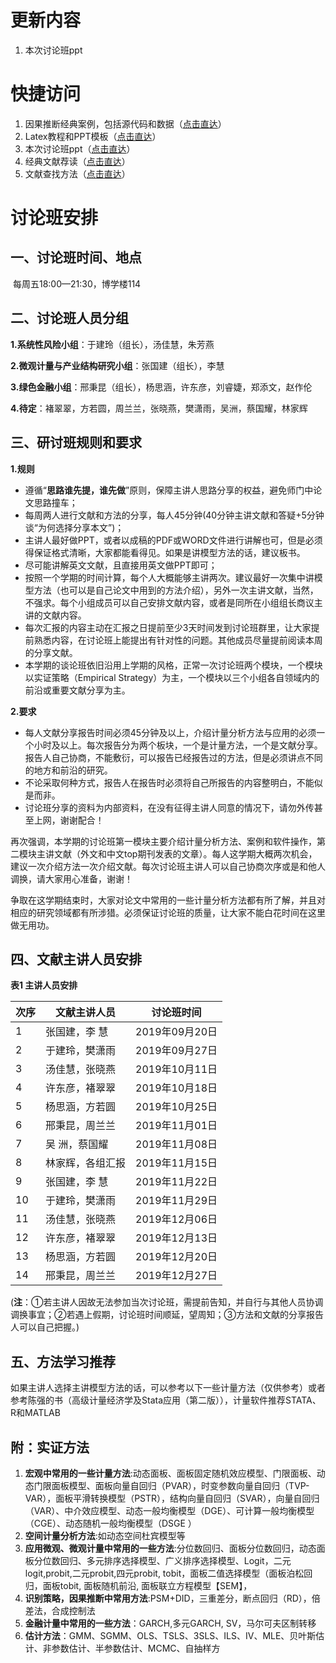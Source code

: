# 更新内容

1. 本次讨论班ppt

# 快捷访问

1. 因果推断经典案例，包括源代码和数据（[点击直达](https://github.com/xudonyan/Seminar/tree/2019-%E7%A7%8B%E5%AD%A3/%E5%9B%A0%E6%9E%9C%E6%8E%A8%E6%96%AD%E7%BB%8F%E5%85%B8%E6%A1%88%E4%BE%8B)）
2. Latex教程和PPT模板（[点击直达](https://github.com/xudonyan/Seminar/tree/2019-%E7%A7%8B%E5%AD%A3/Latex)）
3. 本次讨论班ppt（[点击直达](https://github.com/xudonyan/Seminar/tree/2019-%E7%A7%8B%E5%AD%A3/%E7%A0%94%E8%AE%A8%E7%8F%AD%E8%AE%B0%E5%BD%95)）
4. 经典文献荐读（[点击直达](https://github.com/xudonyan/Seminar/tree/2019-%E7%A7%8B%E5%AD%A3/%E7%BB%8F%E5%85%B8%E6%96%87%E7%8C%AE%E8%8D%90%E8%AF%BB)）
5. 文献查找方法（[点击直达](https://github.com/xudonyan/Seminar/tree/2019-%E7%A7%8B%E5%AD%A3/%E6%9F%A5%E6%89%BE%E6%96%87%E7%8C%AE%E6%8A%80%E5%B7%A7)）

# 讨论班安排

## **一、讨论班时间、地点**

​    每周五18:00—21:30，博学楼114

## **二、讨论班人员分组**

**1.系统性风险小组**：于建玲（组长），汤佳慧，朱芳燕

**2.微观计量与产业结构研究小组**：张国建（组长），李慧

**3.绿色金融小组**：邢秉昆（组长），杨思涵，许东彦，刘睿婕，郑添文，赵作伦

**4.待定**：褚翠翠，方若圆，周兰兰，张晓燕，樊潇雨，吴洲，蔡国耀，林家辉

## **三、研讨班规则和要求**

**1.规则**

- 遵循“**思路谁先提，谁先做**”原则，保障主讲人思路分享的权益，避免师门中论文思路撞车；
- 每周两人进行文献和方法的分享，每人45分钟(40分钟主讲文献和答疑+5分钟谈“为何选择分享本文”)；
- 主讲人最好做PPT，或者以成稿的PDF或WORD文件进行讲解也可，但是必须得保证格式清晰，大家都能看得见。如果是讲模型方法的话，建议板书。
- 尽可能讲解英文文献，且直接用英文做PPT即可；
- 按照一个学期的时间计算，每个人大概能够主讲两次。建议最好一次集中讲模型方法（也可以是自己论文中用到的方法介绍），另外一次主讲文献，当然，不强求。每个小组成员可以自己安排文献内容，或者是同所在小组组长商议主讲的文献内容。
- 每次汇报的内容主动在汇报之日提前至少3天时间发到讨论班群里，让大家提前熟悉内容，在讨论班上能提出有针对性的问题。其他成员尽量提前阅读本周的分享文献。
- 本学期的谈论班依旧沿用上学期的风格，正常一次讨论班两个模块，一个模块以实证策略（Empirical Strategy）为主，一个模块以三个小组各自领域内的前沿或重要文献分享为主。

**2.要求**

- 每人文献分享报告时间必须45分钟及以上，介绍计量分析方法与应用的必须一个小时及以上。每次报告分为两个板块，一个是计量方法，一个是文献分享。报告人自己协商，不能敷衍，可以报告已经报告过的方法，但是必须讲点不同的地方和前沿的研究。
- 不论采取何种方式，报告人在报告时必须将自己所报告的内容整明白，不能似是而非。
- 讨论班分享的资料为内部资料，在没有征得主讲人同意的情况下，请勿外传甚至上网，谢谢配合！

再次强调，本学期的讨论班第一模块主要介绍计量分析方法、案例和软件操作，第二模块主讲文献（外文和中文top期刊发表的文章）。每人这学期大概两次机会，建议一次介绍方法一次介绍文献。每次讨论班主讲人可以自己协商次序或是和他人调换，请大家用心准备，谢谢！

争取在这学期结束时，大家对论文中常用的一些计量分析方法都有所了解，并且对相应的研究领域都有所涉猎。必须保证讨论班的质量，让大家不能白花时间在这里做无用功。

## **四、文献主讲人员安排**

**表1  主讲人员安排**

| **次序** | **文献主讲人员** | **讨论班时间** |
| -------- | ---------------- | -------------- |
| 1        | 张国建，李  慧   | 2019年09月20日 |
| 2        | 于建玲，樊潇雨   | 2019年09月27日 |
| 3        | 汤佳慧，张晓燕   | 2019年10月11日 |
| 4        | 许东彦，褚翠翠   | 2019年10月18日 |
| 5        | 杨思涵，方若圆   | 2019年10月25日 |
| 6        | 邢秉昆，周兰兰   | 2019年11月01日 |
| 7        | 吴  洲，蔡国耀   | 2019年11月08日 |
| 8        | 林家辉，各组汇报 | 2019年11月15日 |
| 9        | 张国建，李  慧   | 2019年11月22日 |
| 10       | 于建玲，樊潇雨   | 2019年11月29日 |
| 11       | 汤佳慧，张晓燕   | 2019年12月06日 |
| 12       | 许东彦，褚翠翠   | 2019年12月13日 |
| 13       | 杨思涵，方若圆   | 2019年12月20日 |
| 14       | 邢秉昆，周兰兰   | 2019年12月27日 |

 (**注**：①若主讲人因故无法参加当次讨论班，需提前告知，并自行与其他人员协调调换事宜；②若遇上假期，讨论班时间顺延，望周知；③方法和文献的分享报告人可以自己把握。)

## **五、方法学习推荐**

如果主讲人选择主讲模型方法的话，可以参考以下一些计量方法（仅供参考）或者参考陈强的书（高级计量经济学及Stata应用（第二版）），计量软件推荐STATA、R和MATLAB

## **附：实证方法**

1.   **宏观中常用的一些计量方法**:动态面板、面板固定随机效应模型、门限面板、动态门限面板模型、面板向量自回归（PVAR），时变参数向量自回归（TVP-VAR），面板平滑转换模型（PSTR），结构向量自回归（SVAR），向量自回归（VAR）、中介效应模型、动态一般均衡模型（DGE）、可计算一般均衡模型（CGE）、动态随机一般均衡模型（DSGE ）
2. **空间计量分析方法**:如动态空间杜宾模型等
3. ​      **应用微观、微观计量中常用的一些方法**:分位数回归、面板分位数回归，动态面板分位数回归、多元排序选择模型、广义排序选择模型、Logit，二元logit,probit,二元probit,四元probit, tobit，面板二值选择模型（面板泊松回归，面板tobit, 面板随机前沿, 面板联立方程模型【SEM】，
4.   **识别策略，因果推断中常用方法**:PSM+DID，三重差分，断点回归（RD），倍差法，合成控制法
5. **金融计量中常用的一些方法**：GARCH,多元GARCH, SV，马尔可夫区制转移
6.   **估计方法**：GMM、SGMM、OLS、TSLS、3SLS、ILS、IV、MLE、贝叶斯估计、非参数估计、半参数估计、MCMC、自抽样方
